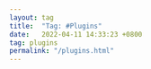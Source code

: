 ```yaml
---
layout: tag
title:  "Tag: #Plugins"
date:   2022-04-11 14:33:23 +0800
tag: plugins
permalink: "/plugins.html"
---
```


